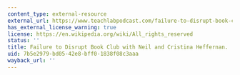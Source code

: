 ```yaml
---
content_type: external-resource
external_url: https://www.teachlabpodcast.com/failure-to-disrupt-book-club-with-cristina-and-neil-heffernan/
has_external_license_warning: true
license: https://en.wikipedia.org/wiki/All_rights_reserved
status: ''
title: Failure to Disrupt Book Club with Neil and Cristina Heffernan.
uid: 7b5e2979-bd05-42e8-bff0-1838f08c3aaa
wayback_url: ''
---
```

